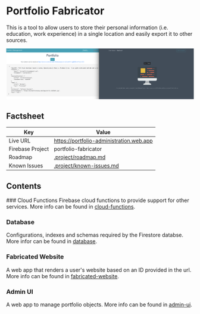 # Portfolio Fabricator
This is a tool to allow users to store their personal information (i.e. education, work experience) in a single location and easily export it to other sources.

![preview](/.project/images/preview.png)

## Factsheet
| **Key**          | **Value**                                             |
|------------------|-------------------------------------------------------|
| Live URL         | https://portfolio-administration.web.app              |
| Firebase Project | portfolio-fabricator                                  |
| Roadmap          | [.project/roadmap.md](/.project/roadmap.md)           |
| Known Issues     | [.project/known-issues.md](/.project/known-issues.md) |

## Contents

### Cloud Functions
Firebase cloud functions to provide support for other services. More info can be found in [cloud-functions](/cloud-functions).

### Database
Configurations, indexes and schemas required by the Firestore databse. More infor can be found in [database](/database).

### Fabricated Website
A web app that renders a user's website based on an ID provided in the url. More info can be found in [fabricated-website](/fabricated-website).

### Admin UI
A web app to manage portfolio objects. More info can be found in [admin-ui](/admin-ui).